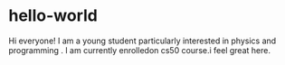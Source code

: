 # hello-world

Hi everyone!
I am a young student particularly interested in physics and programming .
I am currently enrolledon cs50 course.i feel great here.
